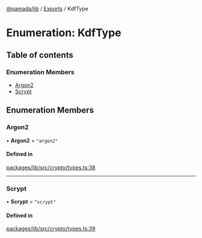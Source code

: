 [@namada/lib](../README.md) / [Exports](../modules.md) / KdfType

# Enumeration: KdfType

## Table of contents

### Enumeration Members

- [Argon2](KdfType.md#argon2)
- [Scrypt](KdfType.md#scrypt)

## Enumeration Members

### Argon2

• **Argon2** = ``"argon2"``

#### Defined in

[packages/lib/src/crypto/types.ts:38](https://github.com/anoma/namada-sdkjs/blob/edf30efe7e90e48022c5a06b224e44eb58087392/packages/lib/src/crypto/types.ts#L38)

___

### Scrypt

• **Scrypt** = ``"scrypt"``

#### Defined in

[packages/lib/src/crypto/types.ts:39](https://github.com/anoma/namada-sdkjs/blob/edf30efe7e90e48022c5a06b224e44eb58087392/packages/lib/src/crypto/types.ts#L39)
